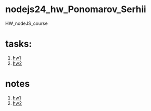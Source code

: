 # nodejs24_hw_Ponomarov_Serhii
HW_nodeJS_course

# tasks:
1. [hw1](docs/tasks/hw1_todo.md)
2. [hw2](docs/tasks/hw2_todo.md)

# notes
1. [hw1](docs/notes/hw1_notes.md)
2. [hw2](docs/notes/hw2_notes.md)